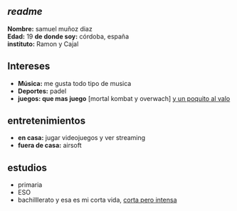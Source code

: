 ## _readme_

**Nombre:** samuel muñoz diaz  
**Edad:** 19 
**de donde soy:** córdoba, españa  
**instituto:** Ramon y Cajal  

## Intereses

- **Música:** me gusta todo tipo de musica
- **Deportes:** padel
- **juegos: que mas juego** [mortal kombat y overwach] [y un poquito al valo](https://media.tenor.com/xU-4bxFkXSQAAAAi/segall-dance.gif)

## entretenimientos 

- **en casa:** jugar videojuegos y ver streaming
- **fuera de casa:** airsoft

## estudios
- primaria
- ESO
- bachilllerato 
y esa es mi corta vida, [corta pero intensa](https://media1.tenor.com/m/XZ2KCGSGJ8cAAAAC/wtf-boy.gif)

